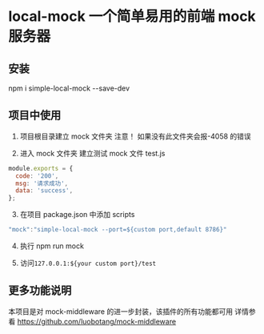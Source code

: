 # local-mock 一个简单易用的前端 mock 服务器

## 安装

npm i simple-local-mock --save-dev

## 项目中使用

1. 项目根目录建立 mock 文件夹 注意！ 如果没有此文件夹会报-4058 的错误

2. 进入 mock 文件夹 建立测试 mock 文件 test.js

```js
module.exports = {
  code: '200',
  msg: '请求成功',
  data: 'success',
};
```

3. 在项目 package.json 中添加 scripts

```js
"mock":"simple-local-mock --port=${custom port,default 8786}"
```

4. 执行 npm run mock

5. 访问`127.0.0.1:${your custom port}/test`

## 更多功能说明

本项目是对 mock-middleware 的进一步封装，该插件的所有功能都可用
详情参看 https://github.com/luobotang/mock-middleware
